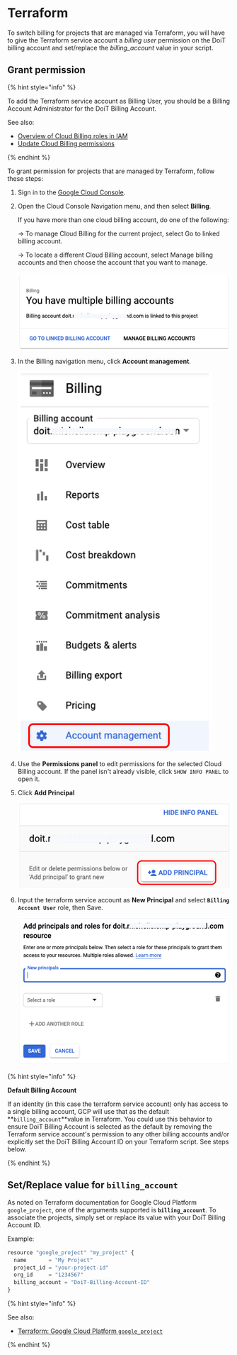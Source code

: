 # Terraform

To switch billing for projects that are managed via Terraform, you will have to give the Terraform service account a _billing user_ permission on the DoiT billing account and set/replace the _billing_account_ value in your script.

## Grant permission

{% hint style="info" %}

To add the Terraform service account as Billing User, you should be a Billing Account Administrator for the DoiT Billing Account.

See also:

- [Overview of Cloud Billing roles in IAM](https://cloud.google.com/billing/docs/how-to/billing-access#overview-of-cloud-billing-roles-in-cloud-iam)
- [Update Cloud Billing permissions](https://cloud.google.com/billing/docs/how-to/billing-access#update-cloud-billing-permissions)

{% endhint %}

To grant permission for projects that are managed by Terraform, follow these steps:

1. Sign in to the [Google Cloud Console](https://console.cloud.google.com/?_ga=2.46935335.1241116962.1634885894-310662435.1627993656).

2. Open the Cloud Console Navigation menu, and then select **Billing**.

   If you have more than one cloud billing account, do one of the following:

   &rarr; To manage Cloud Billing for the current project, select Go to linked billing account.

   &rarr; To locate a different Cloud Billing account, select Manage billing accounts and then choose the account that you want to manage.

   ![A screenshot of the You have multiple billing accounts message](../../.gitbook/assets/gcp-you-have-multiple-billing-accounts.png)

3. In the Billing navigation menu, click **Account management**.

   ![A screenshot of the Billing menu](../../.gitbook/assets/gcp-terraform-billing-menu.png)

4. Use the **Permissions panel** to edit permissions for the selected Cloud Billing account. If the panel isn't already visible, click `SHOW INFO PANEL` to open it.

5. Click **Add Principal**

   ![A screenshot showing the location of the ADD PRINCIPAL button](../../.gitbook/assets/gcp-add-principal-button.png)

6. Input the terraform service account as **New Principal** and select **`Billing Account User`** role, then Save.

   ![A screenshot of the Add principals and roles form](../../.gitbook/assets/gcp-add-principals-and-roles-form.png)

{% hint style="info" %}

**Default Billing Account**

If an identity (in this case the terraform service account) only has access to a single billing account, GCP will use that as the default \*\*`billing_account`\*\*value in Terraform. You could use this behavior to ensure DoiT Billing Account is selected as the default by removing the Terraform service account's permission to any other billing accounts and/or explicitly set the DoiT Billing Account ID on your Terraform script. See steps below.

{% endhint %}

## Set/Replace value for `billing_account`

As noted on Terraform documentation for Google Cloud Platform `google_project`, one of the arguments supported is **`billing_account`**. To associate the projects, simply set or replace its value with your DoiT Billing Account ID.

Example:

```javascript
resource "google_project" "my_project" {
  name       = "My Project"
  project_id = "your-project-id"
  org_id     = "1234567"
  billing_account = "DoiT-Billing-Account-ID"
}
```

{% hint style="info" %}

See also:

- [Terraform: Google Cloud Platform `google_project`](https://registry.terraform.io/providers/hashicorp/google/latest/docs/resources/google_project#billing_account)

{% endhint %}
